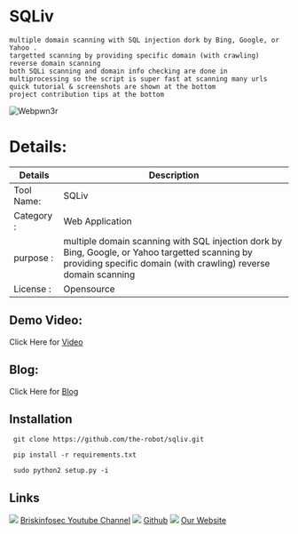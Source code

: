 SQLiv
============
    multiple domain scanning with SQL injection dork by Bing, Google, or Yahoo .
    targetted scanning by providing specific domain (with crawling) 
    reverse domain scanning   
    both SQLi scanning and domain info checking are done in multiprocessing so the script is super fast at scanning many urls quick tutorial & screenshots are shown at the bottom 
    project contribution tips at the bottom 


![Webpwn3r](https://www.briskinfosec.com//assets/tooloftheday/Copy_of_Copy_of_1432.jpg)

Details:
============
|  Details | Description   |
| ------------ | ------------ |
|Tool Name:| SQLiv |
|Category :| Web Application |
|purpose  :| multiple domain scanning with SQL injection dork by Bing,   Google, or Yahoo targetted scanning by providing specific domain (with crawling) reverse domain scanning  |
|License  :| Opensource

Demo Video:
-----------------
Click Here for [Video](https://youtu.be/EW2LLIE2Csk"Video")

Blog: 
--------------
Click Here for [Blog](https://www.briskinfosec.com/tooloftheday/toolofthedaydetail/SQLiv"Blog")

Installation
----------------

     git clone https://github.com/the-robot/sqliv.git   
     
     pip install -r requirements.txt
     
     sudo python2 setup.py -i 

Links
----------------
![ ](https://img.icons8.com/color/15/000000/youtube-play.png) [Briskinfosec Youtube Channel](https://www.youtube.com/channel/UCcPmqqYETcO_7-6p_uUsF1w "Briskinfosec Youtube Channel")
 ![ ](https://img.icons8.com/glyph-neue/15/000000/github.png) [Github](https://github.com/briskinfosec "Github") 
![ ](https://img.icons8.com/ios/15/000000/internet--v2.png) [Our Website](https://www.briskinfosec.com/ "Our Website")
